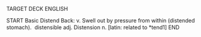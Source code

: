TARGET DECK
ENGLISH

START
Basic
Distend
Back: v. Swell out by pressure from within (distended stomach).  distensible adj. Distension n. [latin: related to *tend1]
END

